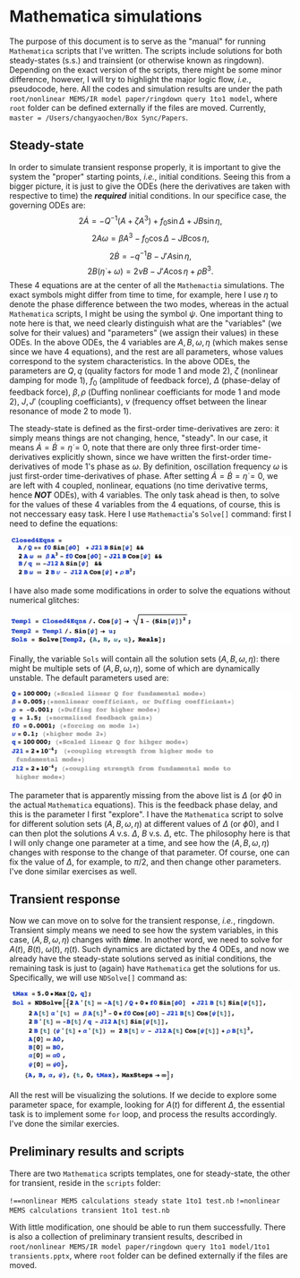 # Mathematica simulations
The purpose of this document is to serve as the "manual" for running `Mathematica` scripts that I've written. The scripts include solutions for both steady-states (s.s.) and trainsient (or otherwise known as ringdown). Depending on the exact version of the scripts, there might be some minor difference, however, I will try to highlight the major logic flow, *i.e.*, pseudocode, here. All the codes and simulation results are under the path `root/nonlinear MEMS/IR model paper/ringdown query 1to1 model`, where `root` folder can be defined externally if the files are moved. Currently, `master = /Users/changyaochen/Box Sync/Papers`.

## Steady-state 

In order to simulate transient response properly, it is important to give the system the "proper" starting points, *i.e.*, initial conditions. Seeing this from a bigger picture, it is just to give the ODEs (here the derivatives are taken with respective to time) the ***required*** initial conditions. In our specifice case, the governing ODEs are:
$$
2\dot{A} = -Q^{-1}(A + \zeta A^3) + f_0 \sin{\Delta} + JB\sin{\eta},
$$$$
2A\omega = \beta A^3 - f_0\cos{\Delta} - JB\cos{\eta},
$$$$
2\dot{B} = -q^{-1}B - J'A\sin{\eta},
$$$$
2B(\dot{\eta} + \omega) = 2\nu B - J'A\cos{\eta} + \rho B^3.
$$
These 4 equations are at the center of all the `Mathemactia` simulations. The exact symbols might differ from time to time, for example, here I use $\eta$ to denote the phase difference between the two modes, whereas in the actual `Mathematica` scripts, I might be using the symbol $\psi$. One important thing to note here is that, we need clearly distinguish what are the "variables" (we solve for their values) and "parameters" (we assign their values) in these ODEs. In the above ODEs, the 4 variables are $A, B, \omega, \eta$ (which makes sense since we have 4 equations), and the rest are all parameters, whose values correspond to the system characteristics. In the above ODEs, the parameters are $Q, q$ (quality factors for mode 1 and mode 2), $\zeta$ (nonlinear damping for mode 1), $f_0$ (amplitude of feedback force), $\Delta$ (phase-delay of feedback force), $\beta, \rho$ (Duffing nonlinear coefficiants for mode 1 and mode 2), $J, J'$ (coupling coefficiants), $\nu$ (frequency offset between the linear resonance of mode 2 to mode 1).

The steady-state is defined as the first-order time-derivatives are zero: it simply means things are not changing, hence, "steady". In our case, it means $\dot{A} = \dot{B} = \dot{\eta} = 0$, note that there are only three first-order time-derivatives explicitly shown, since we have written the first-order time-derivatives of mode 1's phase as $\omega$. By definition, oscillation frequency $\omega$ is just first-order time-derivatives of phase. After setting $\dot{A} = \dot{B} = \dot{\eta} = 0$, we are left with 4 coupled, nonlinear, equations (no time derivative terms, hence ***NOT*** ODEs), with 4 variables. The only task ahead is then, to solve for the values of these 4 variables from the 4 equations, of course, this is not neccessary easy task. Here I use `Mathemactia`'s `Solve[]` command: first I need to define the equations:

![alt text](figure_dumps/ss_eqns.png "ss_eqns")

I have also made some modifications in order to solve the equations without numerical glitches: 

![alt text](figure_dumps/ss_eqns_2.png "ss_eqns_2")

Finally, the variable `Sols` will contain all the solution sets ($A, B, \omega, \eta$): there might be multiple sets of ($A, B, \omega, \eta$), some of which are dynamically unstable. The default parameters used are:

![alt text](figure_dumps/paras.png "paras")

The parameter that is apparently missing from the above list is $\Delta$ (or $\phi0$ in the actual `Mathematica` equations). This is the feedback phase delay, and this is the parameter I first "explore". I have the `Mathematica` script to solve for different solution sets ($A, B, \omega, \eta$) at different values of $\Delta$ (or $\phi0$), and I can then plot the solutions $A$ v.s. $\Delta$, $B$ v.s. $\Delta$, etc. The philosophy here is that I will only change one parameter at a time, and see how the ($A, B, \omega, \eta$) changes with response to the change of that parameter. Of course, one can fix the value of $\Delta$, for example, to $\pi/2$, and then change other parameters. I've done similar exercises as well. 

## Transient response

Now we can move on to solve for the transient response, *i.e.*, ringdown. Transient simply means we need to see how the system variables, in this case, ($A, B, \omega, \eta$) changes with ***time***. In another word, we need to solve for $A(t)$, $B(t)$, $\omega(t)$, $\eta(t)$. Such dynamics are dictated by the 4 ODEs, and now we already have the steady-state solutions served as initial conditions, the remaining task is just to (again) have `Mathematica` get the solutions for us. Specifically, we will use `NDSolve[]` command as:

![alt text](figure_dumps/transient.png "transient")

All the rest will be visualizing the solutions. If we decide to explore some parameter space, for example, looking for $A(t)$ for different $\Delta$, the essential task is to implement some `for` loop, and process the results accordingly. I've done the similar exercies. 

## Preliminary results and scripts

There are two `Mathematica` scripts templates, one for steady-state, the other for transient, reside in the `scripts` folder: 

`!==nonlinear MEMS calculations steady state 1to1 test.nb` 
`!=nonlinear MEMS calculations transient 1to1 test.nb` 

With little modification, one should be able to run them successfully. There is also a collection of preliminary transient results, described in `root/nonlinear MEMS/IR model paper/ringdown query 1to1 model/1to1 transients.pptx`, where `root` folder can be defined externally if the files are moved. 


















